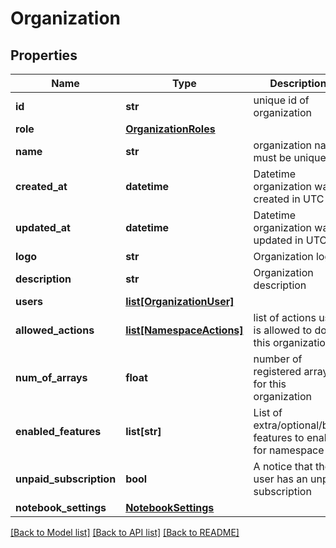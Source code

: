 # Organization

## Properties
Name | Type | Description | Notes
------------ | ------------- | ------------- | -------------
**id** | **str** | unique id of organization | [optional] 
**role** | [**OrganizationRoles**](OrganizationRoles.md) |  | [optional] 
**name** | **str** | organization name must be unique | 
**created_at** | **datetime** | Datetime organization was created in UTC | [optional] 
**updated_at** | **datetime** | Datetime organization was updated in UTC | [optional] 
**logo** | **str** | Organization logo | [optional] 
**description** | **str** | Organization description | [optional] 
**users** | [**list[OrganizationUser]**](OrganizationUser.md) |  | [optional] 
**allowed_actions** | [**list[NamespaceActions]**](NamespaceActions.md) | list of actions user is allowed to do on this organization | [optional] 
**num_of_arrays** | **float** | number of registered arrays for this organization | [optional] 
**enabled_features** | **list[str]** | List of extra/optional/beta features to enable for namespace | [optional] 
**unpaid_subscription** | **bool** | A notice that the user has an unpaid subscription | [optional] 
**notebook_settings** | [**NotebookSettings**](NotebookSettings.md) |  | [optional] 

[[Back to Model list]](../README.md#documentation-for-models) [[Back to API list]](../README.md#documentation-for-api-endpoints) [[Back to README]](../README.md)



